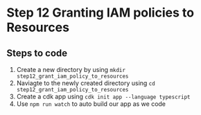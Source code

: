 # Step 12 Granting IAM policies to Resources

## Steps to code

1. Create a new directory by using `mkdir step12_grant_iam_policy_to_resources`
2. Naviagte to the newly created directory using `cd step12_grant_iam_policy_to_resources`
3. Create a cdk app using `cdk init app --language typescript`
4. Use `npm run watch` to auto build our app as we code
